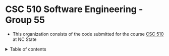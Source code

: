 # CSC 510 Software Engineering - Group 55

- This organization consists of the code submitted for the course [CSC 510](https://txt.github.io/se24fall/) at NC State

<details>

<summary>Table of contents</summary>

## Index

| S.No | Due | Title | Repository |
| --- | --- | --- | --- |
| 1. | Aug29 | [Homework 1](https://txt.github.io/se24fall/hw1.html) | [hw1](https://github.com/CSC-510-G55/hw1) |
| 2. | Sep12 | [Homework 2](https://txt.github.io/se24fall/debug.html) | [hw2](https://github.com/CSC-510-G55/hw2) |

</details>

